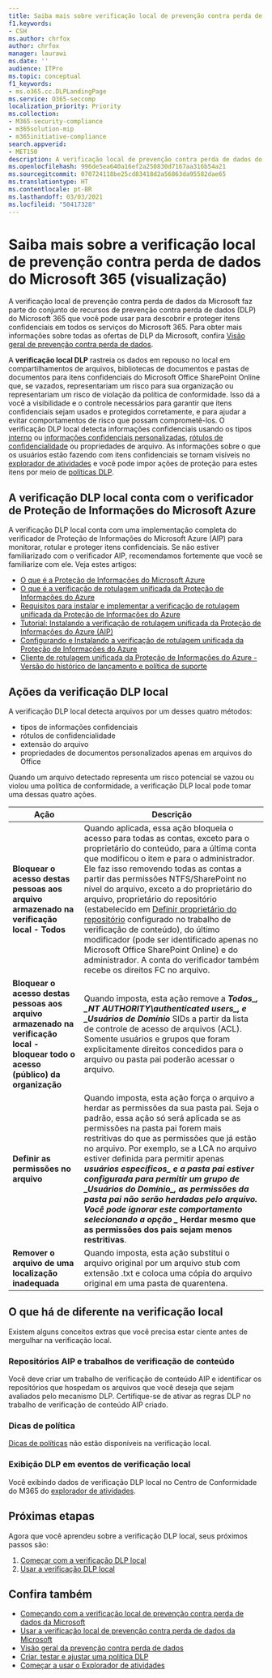```yaml
---
title: Saiba mais sobre verificação local de prevenção contra perda de dados do Microsoft 365 (visualização)
f1.keywords:
- CSH
ms.author: chrfox
author: chrfox
manager: laurawi
ms.date: ''
audience: ITPro
ms.topic: conceptual
f1_keywords:
- ms.o365.cc.DLPLandingPage
ms.service: O365-seccomp
localization_priority: Priority
ms.collection:
- M365-security-compliance
- m365solution-mip
- m365initiative-compliance
search.appverid:
- MET150
description: A verificação local de prevenção contra perda de dados do Microsoft 365 estende o monitoramento de atividades de arquivos e ações de proteção para esses arquivos para compartilhamentos local de arquivos e pastas e bibliotecas de documentos do SharePoint. Os arquivos são verificados e protegidos pelo verificador de Proteção de Informações do Microsoft Azure (AIP)
ms.openlocfilehash: 996de5ea640a16ef2a250830d7167aa316b54a21
ms.sourcegitcommit: 070724118be25cd83418d2a56863da95582dae65
ms.translationtype: HT
ms.contentlocale: pt-BR
ms.lasthandoff: 03/03/2021
ms.locfileid: "50417328"
---
```

# <a name="learn-about-the-microsoft-365-data-loss-prevention-on-premises-scanner-preview"></a>Saiba mais sobre a verificação local de prevenção contra perda de dados do Microsoft 365 (visualização)

A verificação local de prevenção contra perda de dados da Microsoft faz parte do conjunto de recursos de prevenção contra perda de dados (DLP) do Microsoft 365 que você pode usar para descobrir e proteger itens confidenciais em todos os serviços do Microsoft 365. Para obter mais informações sobre todas as ofertas de DLP da Microsoft, confira [Visão geral de prevenção contra perda de dados](data-loss-prevention-policies.md).

A **verificação local DLP** rastreia os dados em repouso no local em compartilhamentos de arquivos, bibliotecas de documentos e pastas de documentos para itens confidenciais do Microsoft Office SharePoint Online que, se vazados, representariam um risco para sua organização ou representariam um risco de violação da política de conformidade. Isso dá a você a visibilidade e o controle necessários para garantir que itens confidenciais sejam usados e protegidos corretamente, e para ajudar a evitar comportamentos de risco que possam comprometê-los. O verificação DLP local detecta informações confidenciais usando os tipos [interno](sensitive-information-type-entity-definitions.md) ou [informações confidenciais personalizadas](create-a-custom-sensitive-information-type.md), [rótulos de confidencialidade](sensitivity-labels.md) ou propriedades de arquivo. As informações sobre o que os usuários estão fazendo com itens confidenciais se tornam visíveis no [explorador de atividades](data-classification-activity-explorer.md) e você pode impor ações de proteção para estes itens por meio de [políticas DLP](create-test-tune-dlp-policy.md).

## <a name="the-dlp-on-premises-scanner-relies-on-azure-information-protection-scanner"></a>A verificação DLP local conta com o verificador de Proteção de Informações do Microsoft Azure

A verificação DLP local conta com uma implementação completa do verificador de Proteção de Informações do Microsoft Azure (AIP) para monitorar, rotular e proteger itens confidenciais. Se não estiver familiarizado com o verificador AIP, recomendamos fortemente que você se familiarize com ele. Veja estes artigos:

- [O que é a Proteção de Informações do Microsoft Azure](https://docs.microsoft.com/azure/information-protection/what-is-information-protection)
- [O que é a verificação de rotulagem unificada da Proteção de Informações do Azure](https://docs.microsoft.com/azure/information-protection/deploy-aip-scanner)
- [Requisitos para instalar e implementar a verificação de rotulagem unificada da Proteção de Informações do Azure](https://docs.microsoft.com/azure/information-protection/deploy-aip-scanner-prereqs)
- [Tutorial: Instalando a verificação de rotulagem unificada da Proteção de Informações do Azure (AIP)](https://docs.microsoft.com/azure/information-protection/tutorial-install-scanner)
- [Configurando e Instalando a verificação de rotulagem unificada da Proteção de Informações do Azure](https://docs.microsoft.com/azure/information-protection/deploy-aip-scanner-configure-install)
- [Cliente de rotulagem unificada da Proteção de Informações do Azure - Versão do histórico de lançamento e política de suporte](https://docs.microsoft.com/azure/information-protection/rms-client/unifiedlabelingclient-version-release-history)

## <a name="dlp-on-premises-scanner-actions"></a>Ações da verificação DLP local

A verificação DLP local detecta arquivos por um desses quatro métodos:

- tipos de informações confidenciais
- rótulos de confidencialidade
- extensão do arquivo
- propriedades de documentos personalizados apenas em arquivos do Office 

Quando um arquivo detectado representa um risco potencial se vazou ou violou uma política de conformidade, a verificação DLP local pode tomar uma dessas quatro ações.

|Ação |Descrição  |
|---------|---------|
|**Bloquear o acesso destas pessoas aos arquivo armazenado na  verificação local - Todos** | Quando aplicada, essa ação bloqueia o acesso para todas as contas, exceto para o proprietário do conteúdo, para a última conta que modificou o item e para o administrador. Ele faz isso removendo todas as contas a partir das permissões NTFS/SharePoint no nível do arquivo, exceto a do proprietário do arquivo, proprietário do repositório (estabelecido em [Definir proprietário do repositório](https://docs.microsoft.com/azure/information-protection/deploy-aip-scanner-configure-install#use-a-data-loss-prevention-dlp-policy-public-preview) configurado no trabalho de verificação de conteúdo), do último modificador (pode ser identificado apenas no Microsoft Office SharePoint Online) e do administrador. A conta do verificador também recebe os direitos FC no arquivo.|
|**Bloquear o acesso destas pessoas aos arquivo armazenado na  verificação local - bloquear todo o acesso (público) da organização**    |Quando imposta, esta ação remove a **_Todos_*_, _*_NT AUTHORITY\authenticated users_*_, e _*_Usuários de Domínio_** SIDs a partir da lista de controle de acesso de arquivos (ACL). Somente usuários e grupos que foram explicitamente direitos concedidos para o arquivo ou pasta pai poderão acessar o arquivo.|
|**Definir as permissões no arquivo**|Quando imposta, esta ação força o arquivo a herdar as permissões da sua pasta pai. Seja o padrão, essa ação só será aplicada se as permissões na pasta pai forem mais restritivas do que as permissões que já estão no arquivo. Por exemplo, se a LCA no arquivo estiver definida para permitir apenas **_usuários específicos_*_ e a pasta pai estiver configurada para permitir um grupo de _*_Usuários do Domínio_*_, as permissões da pasta pai não serão herdadas pelo arquivo. Você pode ignorar este comportamento selecionando a opção _* Herdar mesmo que as permissões dos pais sejam menos restritivas**.|
|**Remover o arquivo de uma localização inadequada**|Quando imposta, esta ação substitui o arquivo original por um arquivo stub com extensão .txt e coloca uma cópia do arquivo original em uma pasta de quarentena. 

## <a name="whats-different-in-the-on-premises-scanner"></a>O que há de diferente na verificação local

Existem alguns conceitos extras que você precisa estar ciente antes de mergulhar na verificação local.

### <a name="aip-repositories-and-content-scan-jobs"></a>Repositórios AIP e trabalhos de verificação de conteúdo

Você deve criar um trabalho de verificação de conteúdo AIP e identificar os repositórios que hospedam os arquivos que você deseja que sejam avaliados pelo mecanismo DLP. Certifique-se de ativar as regras DLP no trabalho de verificação de conteúdo AIP criado.

### <a name="policy-tips"></a>Dicas de política

[Dicas de políticas](use-notifications-and-policy-tips.md) não estão disponíveis na verificação local.


### <a name="viewing-dlp-on-premises-scanner-events"></a>Exibição DLP em eventos de verificação local

Você exibindo dados de verificação DLP local no Centro de Conformidade do M365 do [explorador de atividades](data-classification-activity-explorer.md). 

## <a name="next-steps"></a>Próximas etapas

Agora que você aprendeu sobre a verificação DLP local, seus próximos passos são:

1. [Começar com a verificação DLP local](dlp-on-premises-scanner-get-started.md)
2. [Usar a verificação DLP local](dlp-on-premises-scanner-use.md)

## <a name="see-also"></a>Confira também

- [Começando com a verificação local de prevenção contra perda de dados da Microsoft](dlp-on-premises-scanner-get-started.md)
- [Usar a verificação local de prevenção contra perda de dados da Microsoft](dlp-on-premises-scanner-use.md)
- [Visão geral da prevenção contra perda de dados](data-loss-prevention-policies.md)
- [Criar, testar e ajustar uma política DLP](create-test-tune-dlp-policy.md)
- [Começar a usar o Explorador de atividades](data-classification-activity-explorer.md)
